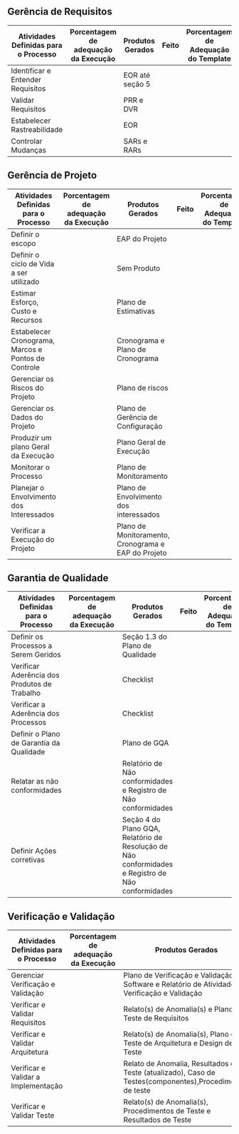 ## Gerência de Requisitos
| Atividades Definidas para o Processo | Porcentagem de adequação da Execução | Produtos Gerados | Feito | Porcentagem de Adequação do Template |
| ------------------------------------ | ------------------------------------ | ---------------- | ----- | ------------------------------------ | 
| Identificar e Entender Requisitos    |                                      | EOR até seção 5  |       |                                      |                   
| Validar Requisitos			             |                                      | PRR e DVR        |       |                                      |
| Estabelecer Rastreabilidade	         |                                      | EOR              |       |                                      |
| Controlar Mudanças		               |                                      | SARs e RARs      |       |                                      |

## Gerência de Projeto
| Atividades Definidas para o Processo               | Porcentagem de adequação da Execução | Produtos Gerados                                   | Feito | Porcentagem de Adequação do Template |
| -------------------------------------------------- | ------------------------------------ | -------------------------------------------------- | ----- | ------------------------------------ | 
| Definir o escopo                                   |                                      | EAP do Projeto                                     |       |                                      |                   
| Definir o ciclo de Vida a ser utilizado            |                                      | Sem Produto                                        |       |                                      |
| Estimar Esforço, Custo e Recursos                  |                                      | Plano de Estimativas                               |       |                                      |
| Estabelecer Cronograma, Marcos e Pontos de Controle|                                      | Cronograma e Plano de Cronograma                   |       |                                      |
| Gerenciar os Riscos do Projeto                     |                                      | Plano de riscos                                    |       |                                      |
| Gerenciar os Dados do Projeto                      |                                      | Plano de Gerência de Configuração                  |       |                                      |
| Produzir um plano Geral da Execução                |                                      | Plano Geral de Execução                            |       |                                      |
| Monitorar o Processo                               |                                      | Plano de Monitoramento                             |       |                                      |
| Planejar o Envolvimento dos Interessados           |                                      | Plano de Envolvimento dos interessados             |       |                                      |
| Verificar a Execução do Projeto                    |                                      | Plano de Monitoramento, Cronograma e EAP do Projeto|       |                                      |
## Garantia de Qualidade 
| Atividades Definidas para o Processo         | Porcentagem de adequação da Execução | Produtos Gerados                                                                                  | Feito | Porcentagem de Adequação do Template |
| -------------------------------------------- | ------------------------------------ | ------------------------------------------------------------------------------------------------- | ----- | ------------------------------------ | 
| Definir os Processos a Serem Geridos         |                                      | Seção 1.3 do Plano de Qualidade                                                                   |       |                                      |                   
| Verificar Aderência dos Produtos de Trabalho |                                      | Checklist                                                                                         |       |                                      |
| Verificar a Aderência dos Processos	         |                                      | Checklist                                                                                         |       |                                      |
| Definir o Plano de Garantia da Qualidade     |                                      | Plano de GQA                                                                                      |       |                                      |
| Relatar as não conformidades		             |                                      | Relatório de Não conformidades e Registro de Não conformidades                                    |       |                                      |
| Definir Ações corretivas		                 |                                      | Seção 4 do Plano GQA, Relatório de Resolução de Não conformidades e Registro de Não conformidades |       |                                      |

## Verificação e Validação
| Atividades Definidas para o Processo         | Porcentagem de adequação da Execução | Produtos Gerados                                                                                          | Feito | Porcentagem de Adequação do Template |
| -------------------------------------------- | ------------------------------------ | --------------------------------------------------------------------------------------------------------- | ----- | ------------------------------------ | 
| Gerenciar Verificação e Validação            |                                      | Plano de Verificação e Validação de Software e Relatório de Atividades de Verificação e Validação         |       |                                      |                   
| Verificar e Validar Requisitos               |                                      | Relato(s) de Anomalia(s) e Plano de Teste de Requisitos                                                   |       |                                      |
| Verificar e Validar Arquitetura	             |                                      | Relato(s) de Anomalia(s), Plano de Teste de Arquitetura e Design de Teste                                 |       |                                      |
| Verificar e Validar a Implementação          |                                      | Relato de Anomalia, Resultados de Teste (atualizado), Caso de Testes(componentes),Procedimentos de teste  |       |                                      |
| Verificar e Validar Teste		                 |                                      | Relato(s) de Anomalia(s), Procedimentos de Teste e Resultados de Teste                                    |       |                                      |
